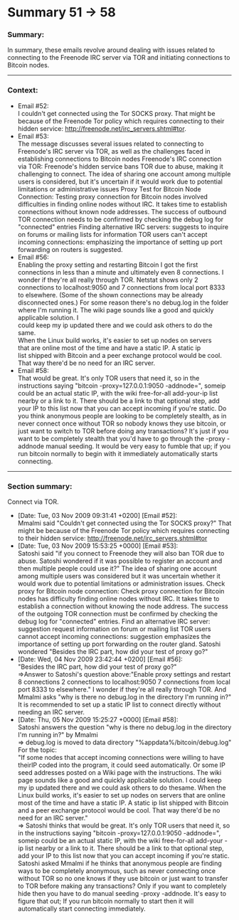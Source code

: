 # Summary 51 -\> 58  

### Summary:  
In summary, these emails revolve around dealing with issues related to connecting to the Freenode IRC server via TOR and initiating connections to Bitcoin nodes.
***  
  
### Context:  
* Email \#52:   
I couldn't get connected using the Tor SOCKS proxy. That might be  
because of the Freenode Tor policy which requires connecting to their  
hidden service: http://freenode.net/irc_servers.shtml#tor.
* Email \#53:  
The message discusses several issues related to connecting to Freenode's IRC server via TOR, as well as the challenges faced in establishing connections to Bitcoin nodes
Freenode's IRC connection via TOR: Freenode's hidden service bans TOR due to abuse, making it challenging to connect. The idea of sharing one account among multiple users is considered, but it's uncertain if it would work due to potential limitations or administrative issues
Proxy Test for Bitcoin Node Connection: Testing proxy connection for Bitcoin nodes involved difficulties in finding online nodes without IRC. It takes time to establish connections without known node addresses. The success of outbound TOR connection needs to be confirmed by checking the debug log for "connected" entries
Finding alternative IRC servers: suggests to inquire on forums or mailing lists for information
TOR users can't accept incoming connections: emphasizing the importance of setting up port forwarding on routers is suggested.
* Email \#56:   
Enabling the proxy setting and restarting Bitcoin I got the first  
connections in less than a minute and ultimately even 8 connections. I  
wonder if they're all really through TOR. Netstat shows only 2  
connections to localhost:9050 and 7 connections from local port 8333  
to elsewhere. (Some of the shown connections may be already  
disconnected ones.) For some reason there's no debug.log in the folder  
where I'm running it.
The wiki page sounds like a good and quickly applicable solution. I  
could keep my ip updated there and we could ask others to do the same.  
When the Linux build works, it's easier to set up nodes on servers  
that are online most of the time and have a static IP. A static ip  
list shipped with Bitcoin and a peer exchange protocol would be cool.  
That way there'd be no need for an IRC server.
* Email \#58:   
That would be great.  It's only TOR users that need it, so in the 
instructions saying "bitcoin -proxy=127.0.0.1:9050 -addnode=<someip>", 
someip could be an actual static IP, with the wiki free-for-all 
add-your-ip list nearby or a link to it.  There should be a link to that optional step, add your IP to this list now that you can accept incoming 
if you're static.
Do you think anonymous people are looking to be completely stealth, as 
in never connect once without TOR so nobody knows they use bitcoin, or 
just want to switch to TOR before doing any transactions?  It's just if 
you want to be completely stealth that you'd have to go through the 
-proxy -addnode manual seeding.  It would be very easy to fumble that 
up; if you run bitcoin normally to begin with it immediately 
automatically starts connecting.
  
***  
### Section summary:    
Connect via TOR.    
* [Date: Tue, 03 Nov 2009 09:31:41 +0200] [Email #52]:  
Mmalmi said "Couldn't get connected using the Tor SOCKS proxy?" 
That might be because of the Freenode Tor policy which requires connecting to their hidden service: http://freenode.net/irc_servers.shtml#tor   
* [Date: Tue, 03 Nov 2009 15:53:25 +0000] [Email #53]:    
Satoshi said "if you connect to Freenode they will also ban TOR due to abuse. Satoshi wondered if it was possible to register an account and then multiple people could use it?"
The idea of sharing one account among multiple users was considered but it was uncertain whether it would work due to potential limitations or administration issues.
Check proxy for Bitcoin node connection: Check proxy connection for Bitcoin nodes has difficulty finding online nodes without IRC. It takes time to establish a connection without knowing the node address. The success of the outgoing TOR connection must be confirmed by checking the debug log for "connected" entries.
Find an alternative IRC server: suggestion request information on forum or mailing list TOR users cannot accept incoming connections: suggestion emphasizes the importance of setting up port forwarding on the router gland.
Satoshi wondered "Besides the IRC part, how did your test of proxy go?"    
* [Date: Wed, 04 Nov 2009 23:42:44 +0200] [Email #56]:    
"Besides the IRC part, how did your test of proxy go?"   
=>Answer to Satoshi's question above:"Enable proxy settings and restart 8 connections 2 connections to localhost:9050 7 connections from local port 8333 to elsewhere."
I wonder if they're all really through TOR.
And Mmalmi asks "why is there no debug.log in the directory I'm running in?"  
It is recommended to set up a static IP list to connect directly without needing an IRC server.   
* [Date: Thu, 05 Nov 2009 15:25:27 +0000] [Email #58]:  
Satoshi answers the question "why is there no debug.log in the directory I'm running in?" by Mmalmi    
=> debug.log is moved to data directory "%appdata%/bitcoin/debug.log"    
For the topic:    
"If some nodes that accept incoming connections were willing to have theirIP coded into the program, it could seed automatically. Or some IP seed addresses posted on a Wiki page with the instructions. The wiki page sounds like a good and quickly applicable solution. I could keep my ip updated there and we could ask others to do thesame. When the Linux build works, it's easier to set up nodes on servers that are online most of the time and have a static IP. A static ip list shipped with Bitcoin and a peer exchange protocol would be cool. That way there'd be no need for an IRC server."    
=> Satoshi thinks that would be great. It's only TOR users that need it, so in the instructions saying "bitcoin -proxy=127.0.0.1:9050 -addnode=<someip>", someip could be an actual static IP, with the wiki free-for-all add-your -ip list nearby or a link to it. There should be a link to that optional step, add your IP to this list now that you can accept incoming if you're static.    
Satoshi asked Mmalmi if he thinks that anonymous people are finding ways to be completely anonymous, such as never connecting once without TOR so no one knows if they use bitcoin or just want to transfer to TOR before making any transactions? Only if you want to completely hide then you have to do manual seeding -proxy -addnode. It's easy to figure that out; If you run bitcoin normally to start then it will automatically start connecting immediately.    

